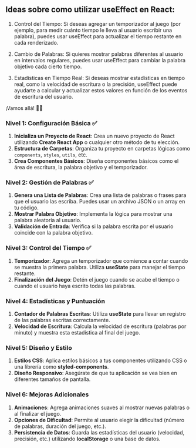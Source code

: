 ## Ideas sobre como utilizar useEffect en React:

1. Control del Tiempo: Si deseas agregar un temporizador al juego (por ejemplo, para medir cuánto tiempo le lleva al usuario escribir una palabra), puedes usar useEffect para actualizar el tiempo restante en cada renderizado.

2. Cambio de Palabras: Si quieres mostrar palabras diferentes al usuario en intervalos regulares, puedes usar useEffect para cambiar la palabra objetivo cada cierto tiempo.

3. Estadísticas en Tiempo Real: Si deseas mostrar estadísticas en tiempo real, como la velocidad de escritura o la precisión, useEffect puede ayudarte a calcular y actualizar estos valores en función de los eventos de escritura del usuario.

¡Vamos allá! 🚀🌟

### Nivel 1: Configuración Básica ✅
1. **Inicializa un Proyecto de React**: Crea un nuevo proyecto de React utilizando **Create React App** o cualquier otro método de tu elección.
2. **Estructura de Carpetas**: Organiza tu proyecto en carpetas lógicas como `components`, `styles`, `utils`, etc.
3. **Crea Componentes Básicos**: Diseña componentes básicos como el área de escritura, la palabra objetivo y el temporizador.

### Nivel 2: Gestión de Palabras ✅
1. **Genera una Lista de Palabras**: Crea una lista de palabras o frases para que el usuario las escriba. Puedes usar un archivo JSON o un array en tu código.
2. **Mostrar Palabra Objetivo**: Implementa la lógica para mostrar una palabra aleatoria al usuario.
3. **Validación de Entrada**: Verifica si la palabra escrita por el usuario coincide con la palabra objetivo.

### Nivel 3: Control del Tiempo ✅
1. **Temporizador**: Agrega un temporizador que comience a contar cuando se muestra la primera palabra. Utiliza **useState** para manejar el tiempo restante.
2. **Finalización del Juego**: Detén el juego cuando se acabe el tiempo o cuando el usuario haya escrito todas las palabras.

### Nivel 4: Estadísticas y Puntuación
1. **Contador de Palabras Escritas**: Utiliza **useState** para llevar un registro de las palabras escritas correctamente.
2. **Velocidad de Escritura**: Calcula la velocidad de escritura (palabras por minuto) y muestra esta estadística al final del juego.

### Nivel 5: Diseño y Estilo
1. **Estilos CSS**: Aplica estilos básicos a tus componentes utilizando CSS o una librería como **styled-components**.
2. **Diseño Responsivo**: Asegúrate de que tu aplicación se vea bien en diferentes tamaños de pantalla.

### Nivel 6: Mejoras Adicionales
1. **Animaciones**: Agrega animaciones suaves al mostrar nuevas palabras o al finalizar el juego.
2. **Opciones de Dificultad**: Permite al usuario elegir la dificultad (número de palabras, duración del juego, etc.).
3. **Persistencia de Datos**: Guarda las estadísticas del usuario (velocidad, precisión, etc.) utilizando **localStorage** o una base de datos.


